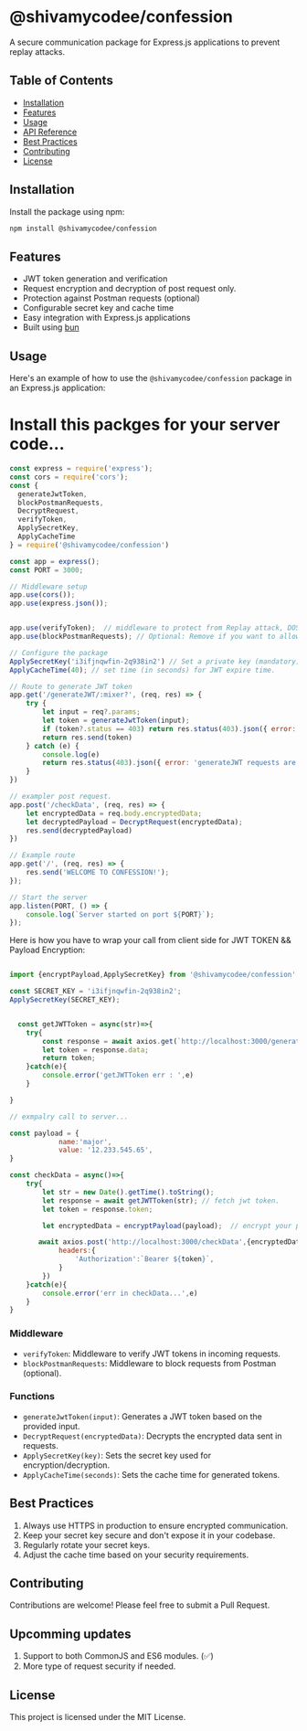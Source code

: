 # @shivamycodee/confession

A secure communication package for Express.js applications to prevent replay attacks.

## Table of Contents

- [Installation](#installation)
- [Features](#features)
- [Usage](#usage)
- [API Reference](#api-reference)
- [Best Practices](#best-practices)
- [Contributing](#contributing)
- [License](#license)

## Installation

Install the package using npm:

```bash
npm install @shivamycodee/confession
```

## Features

- JWT token generation and verification
- Request encryption and decryption of post request only.
- Protection against Postman requests (optional)
- Configurable secret key and cache time
- Easy integration with Express.js applications
- Built using [bun](https://bun.sh/)

## Usage

Here's an example of how to use the `@shivamycodee/confession` package in an Express.js application:

# Install this packges for your server code...

```javascript
const express = require('express');
const cors = require('cors');
const { 
  generateJwtToken,
  blockPostmanRequests,
  DecryptRequest,
  verifyToken,
  ApplySecretKey,
  ApplyCacheTime
} = require('@shivamycodee/confession')

const app = express();
const PORT = 3000;

// Middleware setup
app.use(cors());
app.use(express.json()); 


app.use(verifyToken);  // middleware to protect from Replay attack, DOS and DDOS attack.
app.use(blockPostmanRequests); // Optional: Remove if you want to allow Postman requests

// Configure the package
ApplySecretKey('i3ifjnqwfin-2q938in2') // Set a private key (mandatory)
ApplyCacheTime(40); // set time (in seconds) for JWT expire time.

// Route to generate JWT token
app.get('/generateJWT/:mixer?', (req, res) => {
    try {
        let input = req?.params;
        let token = generateJwtToken(input);
        if (token?.status == 403) return res.status(403).json({ error: token.message });
        return res.send(token)
    } catch (e) {
        console.log(e)
        return res.status(403).json({ error: 'generateJWT requests are not allowed' });
    }
})

// exampler post request.
app.post('/checkData', (req, res) => {
    let encryptedData = req.body.encryptedData;
    let decryptedPayload = DecryptRequest(encryptedData);
    res.send(decryptedPayload)
})

// Example route
app.get('/', (req, res) => {
    res.send('WELCOME TO CONFESSION!');
});

// Start the server
app.listen(PORT, () => {
    console.log(`Server started on port ${PORT}`);
});
```


Here is how you have to wrap your call from client side for JWT TOKEN && Payload Encryption:

```javascript

import {encryptPayload,ApplySecretKey} from '@shivamycodee/confession'

const SECRET_KEY = 'i3ifjnqwfin-2q938in2';
ApplySecretKey(SECRET_KEY);


  const getJWTToken = async(str)=>{
    try{
        const response = await axios.get(`http://localhost:3000/generateJWT/${str}`);
        let token = response.data;
        return token;
    }catch(e){
        console.error('getJWTToken err : ',e)
    }

}

// exmpalry call to server...

const payload = {
            name:'major',
            value: '12.233.545.65',
}

const checkData = async()=>{
    try{
        let str = new Date().getTime().toString();
        let response = await getJWTToken(str); // fetch jwt token.
        let token = response.token;

        let encryptedData = encryptPayload(payload);  // encrypt your payload.

       await axios.post('http://localhost:3000/checkData',{encryptedData},{
            headers:{
                'Authorization':`Bearer ${token}`,
            }
        })
    }catch(e){
        console.error('err in checkData...',e)
    }
}


```
### Middleware

- `verifyToken`: Middleware to verify JWT tokens in incoming requests.
- `blockPostmanRequests`: Middleware to block requests from Postman (optional).

### Functions

- `generateJwtToken(input)`: Generates a JWT token based on the provided input.
- `DecryptRequest(encryptedData)`: Decrypts the encrypted data sent in requests.
- `ApplySecretKey(key)`: Sets the secret key used for encryption/decryption.
- `ApplyCacheTime(seconds)`: Sets the cache time for generated tokens.

## Best Practices

1. Always use HTTPS in production to ensure encrypted communication.
2. Keep your secret key secure and don't expose it in your codebase.
3. Regularly rotate your secret keys.
4. Adjust the cache time based on your security requirements.

## Contributing

Contributions are welcome! Please feel free to submit a Pull Request.

## Upcomming updates

1. Support to both CommonJS and ES6 modules. (✅)
2. More type of request security if needed.

## License

This project is licensed under the MIT License.